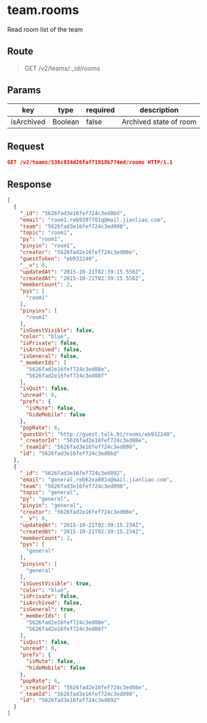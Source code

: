 # team.rooms

Read room list of the team

## Route
> GET /v2/teams/:_id/rooms

## Params
| key            | type               | required | description    |
| -------------- | ------------------ | -------- | -------------- |
| isArchived     | Boolean            | false    | Archived state of room  |

## Request
```json
GET /v2/teams/536c834d26faf71918b774ed/rooms HTTP/1.1
```

## Response
```json
[
  {
    "_id": "5626fad3e16fef724c3ed0bd",
    "email": "room1.reb9397701q@mail.jianliao.com",
    "team": "5626fad3e16fef724c3ed090",
    "topic": "room1",
    "py": "room1",
    "pinyin": "room1",
    "creator": "5626fad2e16fef724c3ed08e",
    "guestToken": "eb932240",
    "__v": 0,
    "updatedAt": "2015-10-21T02:39:15.556Z",
    "createdAt": "2015-10-21T02:39:15.556Z",
    "memberCount": 2,
    "pys": [
      "room1"
    ],
    "pinyins": [
      "room1"
    ],
    "isGuestVisible": false,
    "color": "blue",
    "isPrivate": false,
    "isArchived": false,
    "isGeneral": false,
    "_memberIds": [
      "5626fad2e16fef724c3ed08e",
      "5626fad2e16fef724c3ed08f"
    ],
    "isQuit": false,
    "unread": 0,
    "prefs": {
      "isMute": false,
      "hideMobile": false
    },
    "popRate": 6,
    "guestUrl": "http://guest.talk.bi/rooms/eb932240",
    "_creatorId": "5626fad2e16fef724c3ed08e",
    "_teamId": "5626fad3e16fef724c3ed090",
    "id": "5626fad3e16fef724c3ed0bd"
  },
  {
    "_id": "5626fad3e16fef724c3ed092",
    "email": "general.reb62ea801o@mail.jianliao.com",
    "team": "5626fad3e16fef724c3ed090",
    "topic": "general",
    "py": "general",
    "pinyin": "general",
    "creator": "5626fad2e16fef724c3ed08e",
    "__v": 0,
    "updatedAt": "2015-10-21T02:39:15.234Z",
    "createdAt": "2015-10-21T02:39:15.234Z",
    "memberCount": 2,
    "pys": [
      "general"
    ],
    "pinyins": [
      "general"
    ],
    "isGuestVisible": true,
    "color": "blue",
    "isPrivate": false,
    "isArchived": false,
    "isGeneral": true,
    "_memberIds": [
      "5626fad2e16fef724c3ed08e",
      "5626fad2e16fef724c3ed08f"
    ],
    "isQuit": false,
    "unread": 0,
    "prefs": {
      "isMute": false,
      "hideMobile": false
    },
    "popRate": 6,
    "_creatorId": "5626fad2e16fef724c3ed08e",
    "_teamId": "5626fad3e16fef724c3ed090",
    "id": "5626fad3e16fef724c3ed092"
  }
]
```
